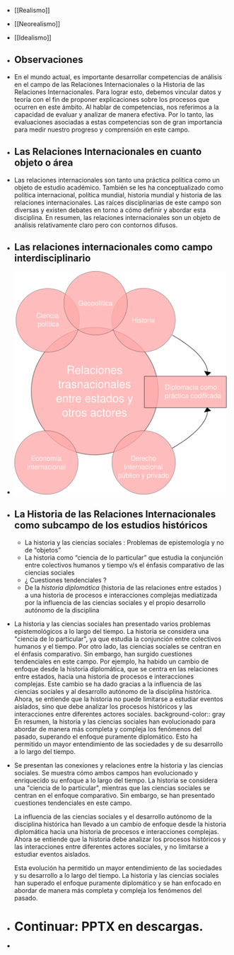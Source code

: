 - [[Realismo]]
- [[Neorealismo]]
- [[Idealismo]]
- ## Observaciones
- En el mundo actual, es importante desarrollar competencias de análisis en el campo de las Relaciones Internacionales o la Historia de las Relaciones Internacionales. Para lograr esto, debemos vincular datos y teoría con el fin de proponer explicaciones sobre los procesos que ocurren en este ámbito. Al hablar de competencias, nos referimos a la capacidad de evaluar y analizar de manera efectiva. Por lo tanto, las evaluaciones asociadas a estas competencias son de gran importancia para medir nuestro progreso y comprensión en este campo.
- ## Las Relaciones Internacionales en cuanto objeto o área
- Las relaciones internacionales son tanto una práctica política como un objeto de estudio académico. También se les ha conceptualizado como política internacional, política mundial, historia mundial y historia de las relaciones internacionales. Las raíces disciplinarias de este campo son diversas y existen debates en torno a cómo definir y abordar esta disciplina. En resumen, las relaciones internacionales son un objeto de análisis relativamente claro pero con contornos difusos.
- ## Las relaciones internacionales como campo interdisciplinario
- ![bitmap.png](../assets/bitmap_1691955683580_0.png)
- ## La Historia de las Relaciones Internacionales como subcampo de los estudios históricos
	- La historia y las ciencias sociales : Problemas de epistemología y no de “objetos”
	- La historia como “ciencia de lo particular” que estudia la conjunción entre colectivos humanos y tiempo v/s el énfasis comparativo de las ciencias sociales
	- ¿ Cuestiones tendenciales ?
	- De la *historia diplomática* (historia de las relaciones entre estados ) a una historia de procesos  e interacciones complejas mediatizada por la influencia de las ciencias sociales y el propio desarrollo autónomo de la disciplina
- La historia y las ciencias sociales han presentado varios problemas epistemológicos a lo largo del tiempo. La historia se considera una "ciencia de lo particular", ya que estudia la conjunción entre colectivos humanos y el tiempo. Por otro lado, las ciencias sociales se centran en el énfasis comparativo. Sin embargo, han surgido cuestiones tendenciales en este campo. Por ejemplo, ha habido un cambio de enfoque desde la historia diplomática, que se centra en las relaciones entre estados, hacia una historia de procesos e interacciones complejas. Este cambio se ha dado gracias a la influencia de las ciencias sociales y al desarrollo autónomo de la disciplina histórica. Ahora, se entiende que la historia no puede limitarse a estudiar eventos aislados, sino que debe analizar los procesos históricos y las interacciones entre diferentes actores sociales.
  background-color:: gray
  En resumen, la historia y las ciencias sociales han evolucionado para abordar de manera más completa y compleja los fenómenos del pasado, superando el enfoque puramente diplomático. Esto ha permitido un mayor entendimiento de las sociedades y de su desarrollo a lo largo del tiempo.
- Se presentan las conexiones y relaciones entre la historia y las ciencias sociales. Se muestra cómo ambos campos han evolucionado y enriquecido su enfoque a lo largo del tiempo. La historia se considera una "ciencia de lo particular", mientras que las ciencias sociales se centran en el enfoque comparativo. Sin embargo, se han presentado cuestiones tendenciales en este campo.
  
  La influencia de las ciencias sociales y el desarrollo autónomo de la disciplina histórica han llevado a un cambio de enfoque desde la historia diplomática hacia una historia de procesos e interacciones complejas. Ahora se entiende que la historia debe analizar los procesos históricos y las interacciones entre diferentes actores sociales, y no limitarse a estudiar eventos aislados.
  
  Esta evolución ha permitido un mayor entendimiento de las sociedades y su desarrollo a lo largo del tiempo. La historia y las ciencias sociales han superado el enfoque puramente diplomático y se han enfocado en abordar de manera más completa y compleja los fenómenos del pasado.
- # Continuar: PPTX en descargas.
-